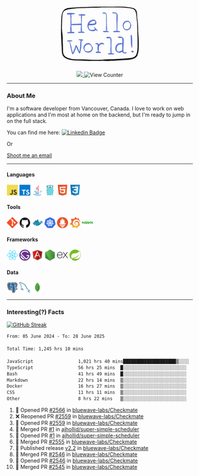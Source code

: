 <div align="center">
    <img src="./img/hello_world.webp" height="200px" width="">
    <div>
        <a href="https://www.linkedin.com/in/ajhollid">
            <img src="https://img.shields.io/badge/LinkedIn-blue"/>
        </a>
        <img src="https://komarev.com/ghpvc/?username=ajhollid&color=yellow" alt="View Counter">
    </div>
</div>

---

### About Me

I'm a software developer from Vancouver, Canada. I love to work on web applications and I'm most at home on the backend, but I'm ready to jump in on the full stack.

You can find me here: [![Linkedin Badge](https://img.shields.io/badge/-ajhollid-blue?style=flat&logo=Linkedin&logoColor=white)](https://www.linkedin.com/in/ajhollid)

Or

[Shoot me an email](mailto:ajhollid@gmail.com)

---

#### Languages

<div>
    <img src="./img/devicons/javascript-original.svg" width=30 height=30 alt="JavaScript">
    <img src="/img/devicons/typescript-original.svg" width=30 height=30 alt="TypeScript">
    <img src="./img/devicons/java-original.svg" width=30 height=30 alt="Java">
    <img src="./img/devicons/go-original.svg" width=30 height=30 alt="Golang">
    <img src="./img/devicons/html5-original.svg" width=30 height=30 alt="HTML 5">
    <img src="./img/devicons/css3-original.svg" width=30 height=30 alt="CSS 3">
</div>

#### Tools

<div>
    <img src="./img/devicons/git-original.svg" width=30 height=30 alt="Git">
    <img src="./img/devicons/github-original.svg" width=30 height=30 alt="Github">
    <img src="./img/devicons/docker-original.svg" width=30 
    height=30 alt="Docker">
    <img src="./img/devicons/kubernetes-original.svg" width=30 height=30 alt="K8">
    <img src="./img/devicons/prometheus-original.svg" width=30 height=30 alt="Prometheus">
    <img src="./img/devicons/grafana-original.svg" width=30 height=30 alt="Grafana">
    <img src="./img/devicons/nginx-original.svg" width=30 height=30 alt="Nginx">
</div>

#### Frameworks

<div>
    <img src="./img/devicons/react-original.svg" width=30 height=30 alt="React">
    <img src="./img/devicons/gatsby-original.svg" width=30 height=30 alt="Gatsby">
    <img src="./img/devicons/angularjs-original.svg" width=30 height=30 alt="AngularJS">
    <img src="./img/devicons/nodejs-original.svg" width=30 height=30 alt="NodeJS">
    <img src="./img/devicons/express-original.svg" width=30 height=30 alt="Express">
    <img src="./img/devicons/spring-original.svg" width=30 height=30 alt="Spring">
</div>

#### Data

<div>
    <img src="./img/devicons/postgresql-original.svg" width=30 height=30 alt="Postgresql">
    <img src="./img/devicons/mysql-original.svg" width=30 height=30 alt="Mysql">
    <img src="./img/devicons/mongodb-original.svg" width=30 height=30 alt="MongoDB">
</div>

---

### Interesting(?) Facts

[![GitHub Streak](http://github-readme-streak-stats.herokuapp.com?user=ajhollid)](https://git.io/streak-stats)

 <!--START_SECTION:waka-->

```txt
From: 05 June 2024 - To: 28 June 2025

Total Time: 1,245 hrs 10 mins

JavaScript                 1,021 hrs 40 mins████████████████████▒░░░░   81.50 %
TypeScript                 56 hrs 25 mins  █░░░░░░░░░░░░░░░░░░░░░░░░   04.50 %
Bash                       41 hrs 49 mins  █░░░░░░░░░░░░░░░░░░░░░░░░   03.34 %
Markdown                   22 hrs 14 mins  ▒░░░░░░░░░░░░░░░░░░░░░░░░   01.77 %
Docker                     16 hrs 27 mins  ▒░░░░░░░░░░░░░░░░░░░░░░░░   01.31 %
CSS                        11 hrs 11 mins  ▒░░░░░░░░░░░░░░░░░░░░░░░░   00.89 %
Other                      8 hrs 22 mins   ▒░░░░░░░░░░░░░░░░░░░░░░░░   00.67 %
```

<!--END_SECTION:waka-->


<!--START_SECTION:activity-->
1. 💪 Opened PR [#2566](https://github.com/bluewave-labs/Checkmate/pull/2566) in [bluewave-labs/Checkmate](https://github.com/bluewave-labs/Checkmate)
2. ❌ Reopened PR [#2559](https://github.com/bluewave-labs/Checkmate/pull/2559) in [bluewave-labs/Checkmate](https://github.com/bluewave-labs/Checkmate)
3. 💪 Opened PR [#2559](https://github.com/bluewave-labs/Checkmate/pull/2559) in [bluewave-labs/Checkmate](https://github.com/bluewave-labs/Checkmate)
4. 🎉 Merged PR [#1](https://github.com/ajhollid/super-simple-scheduler/pull/1) in [ajhollid/super-simple-scheduler](https://github.com/ajhollid/super-simple-scheduler)
5. 💪 Opened PR [#1](https://github.com/ajhollid/super-simple-scheduler/pull/1) in [ajhollid/super-simple-scheduler](https://github.com/ajhollid/super-simple-scheduler)
6. 🎉 Merged PR [#2555](https://github.com/bluewave-labs/Checkmate/pull/2555) in [bluewave-labs/Checkmate](https://github.com/bluewave-labs/Checkmate)
7. 🚀 Published release [v2.2](https://github.com/bluewave-labs/Checkmate/releases/tag/v2.2) in [bluewave-labs/Checkmate](https://github.com/bluewave-labs/Checkmate)
8. 🎉 Merged PR [#2546](https://github.com/bluewave-labs/Checkmate/pull/2546) in [bluewave-labs/Checkmate](https://github.com/bluewave-labs/Checkmate)
9. 💪 Opened PR [#2546](https://github.com/bluewave-labs/Checkmate/pull/2546) in [bluewave-labs/Checkmate](https://github.com/bluewave-labs/Checkmate)
10. 🎉 Merged PR [#2545](https://github.com/bluewave-labs/Checkmate/pull/2545) in [bluewave-labs/Checkmate](https://github.com/bluewave-labs/Checkmate)
<!--END_SECTION:activity-->
